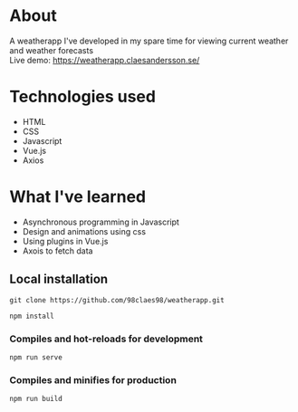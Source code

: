 # About
A weatherapp I've developed in my spare time for viewing current weather and weather forecasts  
Live demo: https://weatherapp.claesandersson.se/  

# Technologies used
* HTML
* CSS
* Javascript
* Vue.js
* Axios

# What I've learned
* Asynchronous programming in Javascript
* Design and animations using css
* Using plugins in Vue.js
* Axois to fetch data

## Local installation
```
git clone https://github.com/98claes98/weatherapp.git
```
```
npm install
```

### Compiles and hot-reloads for development
```
npm run serve
```

### Compiles and minifies for production
```
npm run build
```
